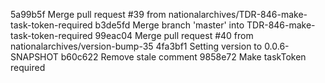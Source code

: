 5a99b5f Merge pull request #39 from nationalarchives/TDR-846-make-task-token-required
b3de5fd Merge branch 'master' into TDR-846-make-task-token-required
99eac04 Merge pull request #40 from nationalarchives/version-bump-35
4fa3bf1 Setting version to 0.0.6-SNAPSHOT
b60c622 Remove stale comment
9858e72 Make taskToken required
